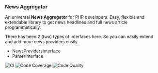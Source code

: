 ### News Aggregator

An universal **News Aggregator** for PHP developers. Easy, flexible and extendable library to get news headlines and full news article
programmatically.

There has been 2 (two) types of interfaces here. So you can easily extend and add more news providers easily.
- NewsProvidersInterface
- ParserInterface

![CI](https://github.com/shahariaazam/news-aggregator/workflows/CI/badge.svg)
![Code Coverage](https://scrutinizer-ci.com/g/shahariaazam/news-aggregator/badges/coverage.png)
![Code Quality](https://scrutinizer-ci.com/g/shahariaazam/news-aggregator/badges/quality-score.png)